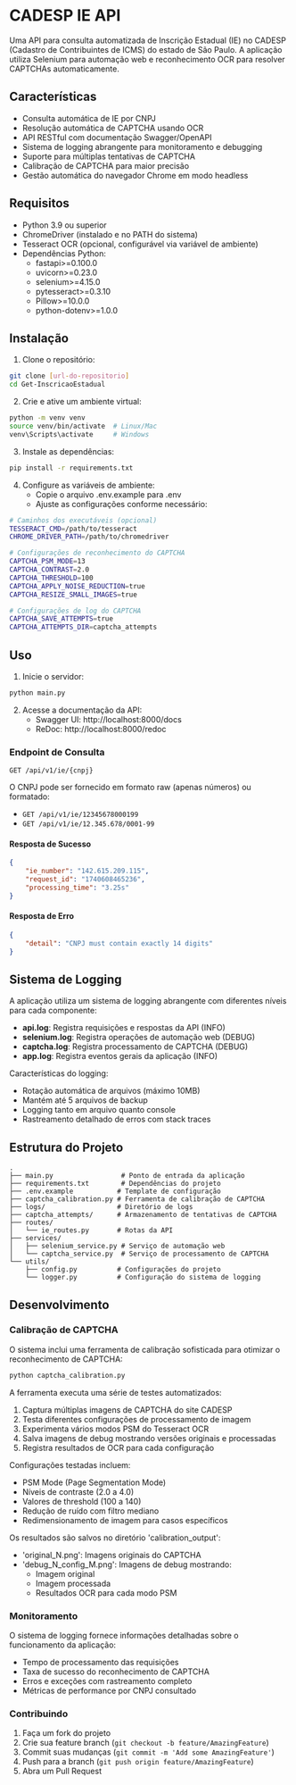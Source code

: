 # CADESP IE API

Uma API para consulta automatizada de Inscrição Estadual (IE) no CADESP (Cadastro de Contribuintes de ICMS) do estado de São Paulo. A aplicação utiliza Selenium para automação web e reconhecimento OCR para resolver CAPTCHAs automaticamente.

## Características

- Consulta automática de IE por CNPJ
- Resolução automática de CAPTCHA usando OCR
- API RESTful com documentação Swagger/OpenAPI
- Sistema de logging abrangente para monitoramento e debugging
- Suporte para múltiplas tentativas de CAPTCHA
- Calibração de CAPTCHA para maior precisão
- Gestão automática do navegador Chrome em modo headless

## Requisitos

- Python 3.9 ou superior
- ChromeDriver (instalado e no PATH do sistema)
- Tesseract OCR (opcional, configurável via variável de ambiente)
- Dependências Python:
  - fastapi>=0.100.0
  - uvicorn>=0.23.0
  - selenium>=4.15.0
  - pytesseract>=0.3.10
  - Pillow>=10.0.0
  - python-dotenv>=1.0.0

## Instalação

1. Clone o repositório:
```bash
git clone [url-do-repositorio]
cd Get-InscricaoEstadual
```

2. Crie e ative um ambiente virtual:
```bash
python -m venv venv
source venv/bin/activate  # Linux/Mac
venv\Scripts\activate     # Windows
```

3. Instale as dependências:
```bash
pip install -r requirements.txt
```

4. Configure as variáveis de ambiente:
   - Copie o arquivo .env.example para .env
   - Ajuste as configurações conforme necessário:

```bash
# Caminhos dos executáveis (opcional)
TESSERACT_CMD=/path/to/tesseract
CHROME_DRIVER_PATH=/path/to/chromedriver

# Configurações de reconhecimento do CAPTCHA
CAPTCHA_PSM_MODE=13
CAPTCHA_CONTRAST=2.0
CAPTCHA_THRESHOLD=100
CAPTCHA_APPLY_NOISE_REDUCTION=true
CAPTCHA_RESIZE_SMALL_IMAGES=true

# Configurações de log do CAPTCHA
CAPTCHA_SAVE_ATTEMPTS=true
CAPTCHA_ATTEMPTS_DIR=captcha_attempts
```

## Uso

1. Inicie o servidor:
```bash
python main.py
```

2. Acesse a documentação da API:
   - Swagger UI: http://localhost:8000/docs
   - ReDoc: http://localhost:8000/redoc

### Endpoint de Consulta

`GET /api/v1/ie/{cnpj}`

O CNPJ pode ser fornecido em formato raw (apenas números) ou formatado:
- `GET /api/v1/ie/12345678000199`
- `GET /api/v1/ie/12.345.678/0001-99`

#### Resposta de Sucesso
```json
{
    "ie_number": "142.615.209.115",
    "request_id": "1740608465236",
    "processing_time": "3.25s"
}
```

#### Resposta de Erro
```json
{
    "detail": "CNPJ must contain exactly 14 digits"
}
```

## Sistema de Logging

A aplicação utiliza um sistema de logging abrangente com diferentes níveis para cada componente:

- **api.log**: Registra requisições e respostas da API (INFO)
- **selenium.log**: Registra operações de automação web (DEBUG)
- **captcha.log**: Registra processamento de CAPTCHA (DEBUG)
- **app.log**: Registra eventos gerais da aplicação (INFO)

Características do logging:
- Rotação automática de arquivos (máximo 10MB)
- Mantém até 5 arquivos de backup
- Logging tanto em arquivo quanto console
- Rastreamento detalhado de erros com stack traces

## Estrutura do Projeto

```
.
├── main.py                 # Ponto de entrada da aplicação
├── requirements.txt        # Dependências do projeto
├── .env.example           # Template de configuração
├── captcha_calibration.py # Ferramenta de calibração de CAPTCHA
├── logs/                  # Diretório de logs
├── captcha_attempts/      # Armazenamento de tentativas de CAPTCHA
├── routes/
│   └── ie_routes.py       # Rotas da API
├── services/
│   ├── selenium_service.py # Serviço de automação web
│   └── captcha_service.py  # Serviço de processamento de CAPTCHA
└── utils/
    ├── config.py          # Configurações do projeto
    └── logger.py          # Configuração do sistema de logging
```

## Desenvolvimento

### Calibração de CAPTCHA

O sistema inclui uma ferramenta de calibração sofisticada para otimizar o reconhecimento de CAPTCHA:

```bash
python captcha_calibration.py
```

A ferramenta executa uma série de testes automatizados:
1. Captura múltiplas imagens de CAPTCHA do site CADESP
2. Testa diferentes configurações de processamento de imagem
3. Experimenta vários modos PSM do Tesseract OCR
4. Salva imagens de debug mostrando versões originais e processadas
5. Registra resultados de OCR para cada configuração

Configurações testadas incluem:
- PSM Mode (Page Segmentation Mode)
- Níveis de contraste (2.0 a 4.0)
- Valores de threshold (100 a 140)
- Redução de ruído com filtro mediano
- Redimensionamento de imagem para casos específicos

Os resultados são salvos no diretório 'calibration_output':
- 'original_N.png': Imagens originais do CAPTCHA
- 'debug_N_config_M.png': Imagens de debug mostrando:
  * Imagem original
  * Imagem processada
  * Resultados OCR para cada modo PSM

### Monitoramento

O sistema de logging fornece informações detalhadas sobre o funcionamento da aplicação:

- Tempo de processamento das requisições
- Taxa de sucesso do reconhecimento de CAPTCHA
- Erros e exceções com rastreamento completo
- Métricas de performance por CNPJ consultado

### Contribuindo

1. Faça um fork do projeto
2. Crie sua feature branch (`git checkout -b feature/AmazingFeature`)
3. Commit suas mudanças (`git commit -m 'Add some AmazingFeature'`)
4. Push para a branch (`git push origin feature/AmazingFeature`)
5. Abra um Pull Request
